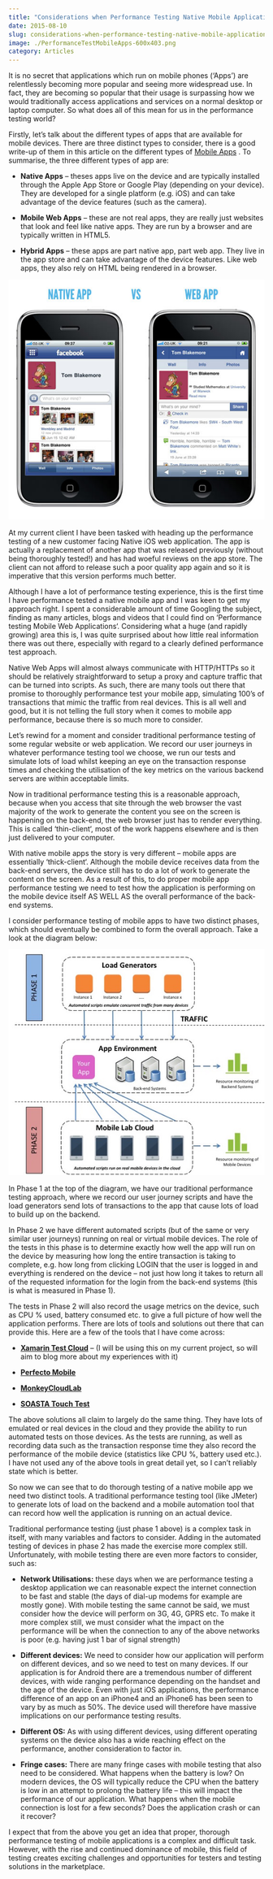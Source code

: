 ```yaml
---
title: "Considerations when Performance Testing Native Mobile Applications"
date: 2015-08-10
slug: considerations-when-performance-testing-native-mobile-applications
image: ./PerformanceTestMobileApps-600x403.png
category: Articles
---
```


It is no secret that applications which run on mobile phones (‘Apps’) are relentlessly becoming more popular and seeing more widespread use. In fact, they are becoming so popular that their usage is surpassing how we would traditionally access applications and services on a normal desktop or laptop computer. So what does all of this mean for us in the performance testing world?

Firstly, let’s talk about the different types of apps that are available for mobile devices. There are three distinct types to consider, there is a good write-up of them in this article on the different types of [Mobile Apps](http://www.nngroup.com/articles/mobile-native-apps/) . To summarise, the three different types of app are:

- **Native Apps** – theses apps live on the device and are typically installed through the Apple App Store or Google Play (depending on your device). They are developed for a single platform (e.g. iOS) and can take advantage of the device features (such as the camera).

- **Mobile Web Apps** – these are not real apps, they are really just websites that look and feel like native apps. They are run by a browser and are typically written in HTML5.

- **Hybrid Apps** – these apps are part native app, part web app. They live in the app store and can take advantage of the device features. Like web apps, they also rely on HTML being rendered in a browser.

![Native app vs Web app](./App-vs-Web.jpg)

At my current client I have been tasked with heading up the performance testing of a new customer facing Native iOS web application. The app is actually a replacement of another app that was released previously (without being thoroughly tested!) and has had woeful reviews on the app store. The client can not afford to release such a poor quality app again and so it is imperative that this version performs much better.

Although I have a lot of performance testing experience, this is the first time I have performance tested a native mobile app and I was keen to get my approach right. I spent a considerable amount of time Googling the subject, finding as many articles, blogs and videos that I could find on ‘Performance testing Mobile Web Applications‘. Considering what a huge (and rapidly growing) area this is, I was quite surprised about how little real information there was out there, especially with regard to a clearly defined performance test approach.

Native Web Apps will almost always communicate with HTTP/HTTPs so it should be relatively straightforward to setup a proxy and capture traffic that can be turned into scripts. As such, there are many tools out there that promise to thoroughly performance test your mobile app, simulating 100’s of transactions that mimic the traffic from real devices. This is all well and good, but it is not telling the full story when it comes to mobile app performance, because there is so much more to consider.

Let’s rewind for a moment and consider traditional performance testing of some regular website or web application. We record our user journeys in whatever performance testing tool we choose, we run our tests and simulate lots of load whilst keeping an eye on the transaction response times and checking the utilisation of the key metrics on the various backend servers are within acceptable limits.

Now in traditional performance testing this is a reasonable approach, because when you access that site through the web browser the vast majority of the work to generate the content you see on the screen is happening on the back-end, the web browser just has to render everything. This is called ‘thin-client‘, most of the work happens elsewhere and is then just delivered to your computer.

With native mobile apps the story is very different – mobile apps are essentially ‘thick-client‘. Although the mobile device receives data from the back-end servers, the device still has to do a lot of work to generate the content on the screen. As a result of this, to do proper mobile app performance testing we need to test how the application is performing on the mobile device itself AS WELL AS the overall performance of the back-end systems.

I consider performance testing of mobile apps to have two distinct phases, which should eventually be combined to form the overall approach. Take a look at the diagram below:

![Performance Test Approach for Mobile App](./BlogTestApproachDiagram.jpg)

In Phase 1 at the top of the diagram, we have our traditional performance testing approach, where we record our user journey scripts and have the load generators send lots of transactions to the app that cause lots of load to build up on the backend.

In Phase 2 we have different automated scripts (but of the same or very similar user journeys) running on real or virtual mobile devices. The role of the tests in this phase is to determine exactly how well the app will run on the device by measuring how long the entire transaction is taking to complete, e.g. how long from clicking LOGIN that the user is logged in and everything is rendered on the device – not just how long it takes to return all of the requested information for the login from the back-end systems (this is what is measured in Phase 1).

The tests in Phase 2 will also record the usage metrics on the device, such as CPU % used, battery consumed etc. to give a full picture of how well the application performs. There are lots of tools and solutions out there that can provide this. Here are a few of the tools that I have come across:

- **[Xamarin Test Cloud](http://xamarin.com/test-cloud)** – (I will be using this on my current project, so will aim to blog more about my experiences with it)

- **[Perfecto Mobile](http://www.perfectomobile.com/)**

- **[MonkeyCloudLab](https://www.cloudmonkeymobile.com/)**

- **[SOASTA Touch Test](http://www.soasta.com/touchtest/)**

The above solutions all claim to largely do the same thing. They have lots of emulated or real devices in the cloud and they provide the ability to run automated tests on those devices. As the tests are running, as well as recording data such as the transaction response time they also record the performance of the mobile device (statistics like CPU %, battery used etc.). I have not used any of the above tools in great detail yet, so I can’t reliably state which is better.

So now we can see that to do thorough testing of a native mobile app we need two distinct tools. A traditional performance testing tool (like JMeter) to generate lots of load on the backend and a mobile automation tool that can record how well the application is running on an actual device.

Traditional performance testing (just phase 1 above) is a complex task in itself, with many variables and factors to consider. Adding in the automated testing of devices in phase 2 has made the exercise more complex still. Unfortunately, with mobile testing there are even more factors to consider, such as:

- **Network Utilisations:** these days when we are performance testing a desktop application we can reasonable expect the internet connection to be fast and stable (the days of dial-up modems for example are mostly gone). With mobile testing the same cannot be said, we must consider how the device will perform on 3G, 4G, GPRS etc. To make it more complex still, we must consider what the impact on the performance will be when the connection to any of the above networks is poor (e.g. having just 1 bar of signal strength)

- **Different devices:** We need to consider how our application will perform on different devices, and so we need to test on many devices. If our application is for Android there are a tremendous number of different devices, with wide ranging performance depending on the handset and the age of the device. Even with just iOS applications, the performance difference of an app on an iPhone4 and an iPhone6 has been seen to vary by as much as 50%. The device used will therefore have massive implications on our performance testing results.

- **Different OS:** As with using different devices, using different operating systems on the device also has a wide reaching effect on the performance, another consideration to factor in.

- **Fringe cases:** There are many fringe cases with mobile testing that also need to be considered. What happens when the battery is low? On modern devices, the OS will typically reduce the CPU when the battery is low in an attempt to prolong the battery life – this will impact the performance of our application. What happens when the mobile connection is lost for a few seconds? Does the application crash or can it recover?

I expect that from the above you get an idea that proper, thorough performance testing of mobile applications is a complex and difficult task. However, with the rise and continued dominance of mobile, this field of testing creates exciting challenges and opportunities for testers and testing solutions in the marketplace.
